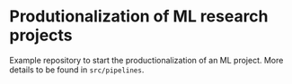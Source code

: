 # Produtionalization of ML research projects
Example repository to start the productionalization of an ML project. More details to be found in `src/pipelines`.
